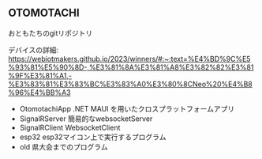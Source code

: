 ## OTOMOTACHI
おともたちのgitリポジトリ

デバイスの詳細:
  https://webiotmakers.github.io/2023/winners/#:~:text=%E4%BD%9C%E5%93%81%E5%90%8D-,%E3%81%8A%E3%81%A8%E3%82%82%E3%81%9F%E3%81%A1,-%E3%83%81%E3%83%BC%E3%83%A0%E3%80%8CNeo%20%E4%B8%96%E4%BB%A3

-  OtomotachiApp .NET MAUI を用いたクロスプラットフォームアプリ
-  SignalRServer 簡易的なwebsocketServer
-  SignalRClient WebsocketClient
-  esp32 esp32マイコン上で実行するプログラム
-  old 県大会までのプログラム

